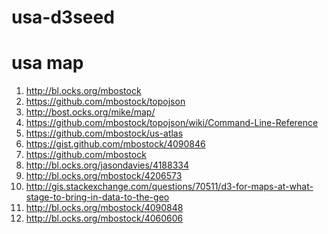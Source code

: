 # usa-d3seed
usa map
===

1.  http://bl.ocks.org/mbostock
2.  https://github.com/mbostock/topojson
3.  http://bost.ocks.org/mike/map/
4.  https://github.com/mbostock/topojson/wiki/Command-Line-Reference
5.  https://github.com/mbostock/us-atlas
6.  https://gist.github.com/mbostock/4090846
7.  https://github.com/mbostock
8.  http://bl.ocks.org/jasondavies/4188334
9.  http://bl.ocks.org/mbostock/4206573
10. http://gis.stackexchange.com/questions/70511/d3-for-maps-at-what-stage-to-bring-in-data-to-the-geo
11. http://bl.ocks.org/mbostock/4090848
12. http://bl.ocks.org/mbostock/4060606